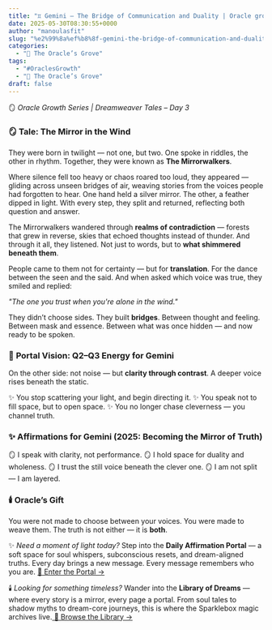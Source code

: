 ```yaml
---
title: "♊️ Gemini — The Bridge of Communication and Duality | Oracle growth series day 3"
date: 2025-05-30T08:30:55+0000
author: "manoulasfit"
slug: "%e2%99%8a%ef%b8%8f-gemini-the-bridge-of-communication-and-duality"
categories:
  - "🔮 The Oracle’s Grove"
tags:
  - "#OraclesGrowth"
  - "🔮 The Oracle’s Grove"
draft: false
---
```

🪞 *Oracle Growth Series | Dreamweaver Tales – Day 3*

### 🪞 **Tale: The Mirror in the Wind**

They were born in twilight — not one, but two. One spoke in riddles, the other in rhythm. Together, they were known as **The Mirrorwalkers**.

Where silence fell too heavy or chaos roared too loud, they appeared — gliding across unseen bridges of air, weaving stories from the voices people had forgotten to hear. One hand held a silver mirror. The other, a feather dipped in light. With every step, they split and returned, reflecting both question and answer.

The Mirrorwalkers wandered through **realms of contradiction** — forests that grew in reverse, skies that echoed thoughts instead of thunder. And through it all, they listened. Not just to words, but to **what shimmered beneath them**.

People came to them not for certainty — but for **translation**. For the dance between the seen and the said. And when asked which voice was true, they smiled and replied:

*"The one you trust when you're alone in the wind."*

They didn’t choose sides. They built **bridges**. Between thought and feeling. Between mask and essence. Between what was once hidden — and now ready to be spoken.

### 🌌 **Portal Vision: Q2–Q3 Energy for Gemini**

On the other side: not noise — but **clarity through contrast**.
A deeper voice rises beneath the static.

✨ You stop scattering your light, and begin directing it.
✨ You speak not to fill space, but to open space.
✨ You no longer chase cleverness — you channel truth.

### ✨ **Affirmations for Gemini (2025: Becoming the Mirror of Truth)**

🪞 I speak with clarity, not performance.
🪞 I hold space for duality and wholeness.
🪞 I trust the still voice beneath the clever one.
🪞 I am not split — I am layered.

### 🕯️ **Oracle’s Gift**

You were not made to choose between your voices.
You were made to weave them.
The truth is not either — it is **both**.

✨ *Need a moment of light today?*
Step into the **Daily Affirmation Portal** — a soft space for soul whispers, subconscious resets, and dream-aligned truths.
Every day brings a new message. Every message remembers who you are.
[🌿 Enter the Portal →](https://sparklebox.blog/)

🕯️ *Looking for something timeless?*
Wander into the **Library of Dreams** — where every story is a mirror, every page a portal.
From soul tales to shadow myths to dream-core journeys, this is where the Sparklebox magic archives live.[
🌌 Browse the Library →](https://sparklebox.blog/library-of-dreams/)